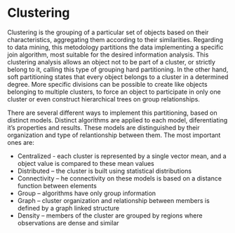 # Clustering
Clustering is the grouping of a particular set of objects based on their characteristics, aggregating them according to their similarities. Regarding to data mining, this metodology partitions the data implementing a specific join algorithm, most suitable for the desired information analysis. 
This clustering analysis allows an object not to be part of a cluster, or strictly belong to it, calling this type of grouping hard partitioning. In the other hand, soft partitioning states that every object belongs to a cluster in a determined degree. More specific divisions can be possible to create like objects belonging to multiple clusters, to force an object to participate in only one cluster or even construct hierarchical trees on group relationships.

There are several different ways to implement this partitioning, based on distinct models. Distinct algorithms are applied to each model, diferentiating it’s properties and results. These models are distinguished by their organization and type of relantionship between them. The most important ones are:

- Centralized - each cluster is represented by a single vector mean, and a object value is compared to these mean values
- Distributed – the cluster is built using statistical distributions
- Connectivity – he connectivity on these models is based on a distance function between elements
- Group – algorithms have only group information
- Graph – cluster organization and relationship between members is defined by a graph linked structure
- Density – members of the cluster are grouped by regions where observations are dense and similar
